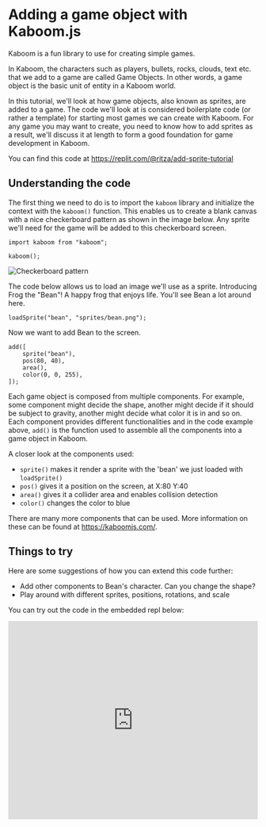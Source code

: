 # Adding a game object with Kaboom.js

Kaboom is a fun library to use for creating simple games.

In Kaboom, the characters such as players, bullets, rocks, clouds, text etc. that we add to a game are called Game Objects. In other words, a game object is the basic unit of entity in a Kaboom world. 

In this tutorial, we'll look at how game objects, also known as sprites, are added to a game. The code we'll look at is considered boilerplate code (or rather a template) for starting most games we can create with Kaboom. For any game you may want to create, you need to know how to add sprites as a result, we'll discuss it at length to form a good foundation for game development in Kaboom. 

You can find this code at https://replit.com/@ritza/add-sprite-tutorial 

## Understanding the code

The first thing we need to do is to import the `kaboom` library and initialize the context with the `kaboom()` function. This enables us to create a blank canvas with a nice checkerboard pattern as shown in the image below. Any sprite we'll need for the game will be added to this checkerboard screen.

```
import kaboom from "kaboom";

kaboom();
```

![Checkerboard pattern](https://kaboomjs.com/site/doc/intro/empty.png)

The code below allows us to load an image we'll use as a sprite. Introducing Frog the "Bean"! A happy frog that enjoys life. You'll see Bean a lot around here.

```
loadSprite("bean", "sprites/bean.png");
```

Now we want to add Bean to the screen. 

```
add([
    sprite("bean"),
    pos(80, 40),
    area(),
    color(0, 0, 255),
]);
```

Each game object is composed from multiple components. For example, some component might decide the shape, another might decide if it should be subject to gravity, another might decide what color it is in and so on. Each component provides different functionalities and in the code example above, `add()` is the function used to assemble all the components into a game object in Kaboom.

A closer look at the components used:

- `sprite()` makes it render a sprite with the 'bean' we just loaded with `loadSprite()`
- `pos()` gives it a position on the screen, at X:80 Y:40
- `area()` gives it a collider area and enables collision detection
- `color()` changes the color to blue

There are many more components that can be used. More information on these can be found at https://kaboomjs.com/.

## Things to try

Here are some suggestions of how you can extend this code further:

- Add other components to Bean's character. Can you change the shape?
- Play around with different sprites, positions, rotations, and scale 

You can try out the code in the embedded repl below:

<iframe height="400px" width="100%" src="https://replit.com/@ritza/add-sprite-tutorial?embed=true" scrolling="no" frameborder="no" allowtransparency="true" allowfullscreen="true" sandbox="allow-forms allow-pointer-lock allow-popups allow-same-origin allow-scripts allow-modals"></iframe>
